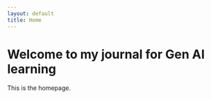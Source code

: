 ```yaml
---
layout: default
title: Home
---
```


# Welcome to my journal for Gen AI learning

This is the homepage.